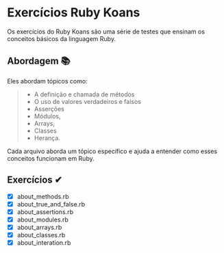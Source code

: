 # Exercícios Ruby Koans
Os exercícios do Ruby Koans são uma série de testes que ensinam os conceitos básicos da linguagem Ruby.

## Abordagem 📚
Eles abordam tópicos como:

> - A definição e chamada de métodos
> - O uso de valores verdadeiros e falsos
> - Asserções
> - Módulos,
> - Arrays,
> - Classes
> - Herança. 

Cada arquivo aborda um tópico específico e ajuda a entender como esses conceitos funcionam em Ruby. 

## Exercícios ✔
- [x] about_methods.rb
- [x] about_true_and_false.rb
- [x] about_assertions.rb
- [x] about_modules.rb
- [x] about_arrays.rb
- [x] about_classes.rb
- [x] about_interation.rb